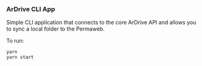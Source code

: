 ### ArDrive CLI App

Simple CLI application that connects to the core ArDrive API
and allows you to sync a local folder to the Permaweb.

To run:

```
yarn
yarn start
```
